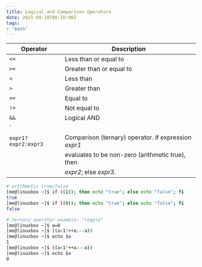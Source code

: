 ```yaml
---
title: Logical and Comparison Operators
date: 2021-09-18T08:10:00Z
tags:
- 'bash'
---
```


| Operator            | Description                                          |
|---------------------|------------------------------------------------------|
| `<=`                | Less than or equal to                                |
| `>=`                | Greater than or equal to                             |
| `<`                 | Less than                                            |
| `>`                 | Greater than                                         |
| `==`                | Equal to                                             |
| `!=`                | Not equal to                                         |
| `&&`                | Logical AND                                          |
| `||`                | Logical OR                                           |
| `expr1?expr2:expr3` | Comparison (ternary) operator. if expression *expr1* |
|                     | evaluates to be non-zero (arithmetic true), then     |
|                     | *expr2*; else *expr3*.                               |

```bash
# arithmetic true/false
[me@linuxbox ~]$ if ((1)); then echo "true"; else echo "false"; fi
true
[me@linuxbox ~]$ if ((0)); then echo "true"; else echo "false"; fi
false

# ternary operator example: "toggle"
[me@linuxbox ~]$ a=0
[me@linuxbox ~]$ ((a<1?++a:--a))
[me@linuxbox ~]$ echo $a
1
[me@linuxbox ~]$ ((a<1?++a:--a))
[me@linuxbox ~]$ echo $a
0
```

